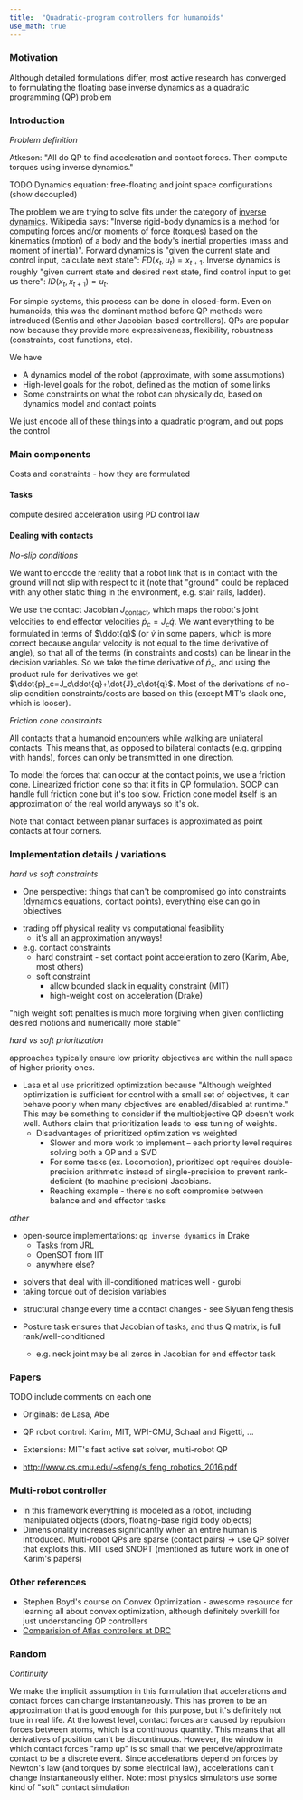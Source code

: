 ```yaml
---
title:  "Quadratic-program controllers for humanoids"
use_math: true
---
```


### Motivation

Although detailed formulations differ, most active research has converged to formulating the floating base inverse dynamics as a quadratic programming (QP) problem

### Introduction

_Problem definition_

Atkeson: "All do QP to find acceleration and contact forces. Then compute torques using inverse dynamics."

TODO Dynamics equation: free-floating and joint space configurations (show decoupled)

The problem we are trying to solve fits under the category of [inverse dynamics](https://en.wikipedia.org/wiki/Inverse_dynamics). Wikipedia says: "Inverse rigid-body dynamics is a method for computing forces and/or moments of force (torques) based on the kinematics (motion) of a body and the body's inertial properties (mass and moment of inertia)". Forward dynamics is "given the current state and control input, calculate next state": $FD(x_t,u_t)=x_{t+1}$. Inverse dynamics is roughly "given current state and desired next state, find control input to get us there": $ID(x_t, x_{t+1})=u_t$.

For simple systems, this process can be done in closed-form. Even on humanoids, this was the dominant method before QP methods were introduced (Sentis and other Jacobian-based controllers). QPs are popular now because they provide more expressiveness, flexibility, robustness (constraints, cost functions, etc).

We have

* A dynamics model of the robot (approximate, with some assumptions)
* High-level goals for the robot, defined as the motion of some links
* Some constraints on what the robot can physically do, based on dynamics model and contact points

We just encode all of these things into a quadratic program, and out pops the control

### Main components

Costs and constraints - how they are formulated

#### Tasks

compute desired acceleration using PD control law

#### Dealing with contacts

_No-slip conditions_

We want to encode the reality that a robot link that is in contact with the ground will not slip with respect to it (note that "ground" could be replaced with any other static thing in the environment, e.g. stair rails, ladder).

We use the contact Jacobian $J_\text{contact}$, which maps the robot's joint velocities to end effector velocities $\dot{p}_c=J_c\dot{q}$. We want everything to be formulated in terms of $\ddot{q}$ (or $\dot{v}$ in some papers, which is more correct because angular velocity is not equal to the time derivative of angle), so that all of the terms (in constraints and costs) can be linear in the decision variables. So we take the time derivative of $\dot{p}_c$, and using the product rule for derivatives we get $\ddot{p}_c=J_c\ddot{q}+\dot{J}_c\dot{q}$. Most of the derivations of no-slip condition constraints/costs are based on this (except MIT's slack one, which is looser).

_Friction cone constraints_

All contacts that a humanoid encounters while walking are unilateral contacts. This means that, as opposed to bilateral contacts (e.g. gripping with hands), forces can only be transmitted in one direction.

To model the forces that can occur at the contact points, we use a friction cone. Linearized friction cone so that it fits in QP formulation. SOCP can handle full friction cone but it's too slow. Friction cone model itself is an approximation of the real world anyways so it's ok.

Note that contact between planar surfaces is approximated as point contacts at four corners.

### Implementation details / variations

_hard vs soft constraints_

* One perspective: things that can't be compromised go into constraints (dynamics equations, contact points), everything else can go in objectives  

- trading off physical reality vs computational feasibility
	- it's all an approximation anyways!
- e.g. contact constraints
	- hard constraint - set contact point acceleration to zero (Karim, Abe, most others)
	- soft constraint
		- allow bounded slack in equality constraint (MIT)
		- high-weight cost on acceleration (Drake)

"high weight soft penalties is much more forgiving when given conflicting desired motions and numerically more stable"

_hard vs soft prioritization_

approaches typically ensure low priority objectives are within the null space of higher priority ones.

* Lasa et al use prioritized optimization because "Although weighted optimization is sufficient for control with a small set of objectives, it can behave poorly when many objectives are enabled/disabled at runtime." This may be something to consider if the multiobjective QP doesn't work well. Authors claim that prioritization leads to less tuning of weights.
	* Disadvantages of prioritized optimization vs weighted
		* Slower and more work to implement – each priority level requires solving both a QP and a SVD  
		* For some tasks (ex. Locomotion), prioritized opt requires double-precision arithmetic instead of single-precision to prevent rank-deficient (to machine precision) Jacobians.  
		* Reaching example - there's no soft compromise between balance and end effector tasks

_other_

* open-source implementations: `qp_inverse_dynamics` in Drake
	- Tasks from JRL
	- OpenSOT from IIT
	- anywhere else?

- solvers that deal with ill-conditioned matrices well - gurobi
- taking torque out of decision variables

* structural change every time a contact changes - see Siyuan feng thesis

* Posture task ensures that Jacobian of tasks, and thus Q matrix, is full rank/well-conditioned
	* e.g. neck joint may be all zeros in Jacobian for end effector task

### Papers

TODO include comments on each one

* Originals: de Lasa, Abe
* QP robot control: Karim, MIT, WPI-CMU, Schaal and Rigetti, ...
* Extensions: MIT's fast active set solver, multi-robot QP

* <http://www.cs.cmu.edu/~sfeng/s_feng_robotics_2016.pdf>

### Multi-robot controller  

* In this framework everything is modeled as a robot, including manipulated objects (doors, floating-base rigid body objects)  
* Dimensionality increases significantly when an entire human is introduced. Multi-robot QPs are sparse (contact pairs) -> use QP solver that exploits this. MIT used SNOPT (mentioned as future work in one of Karim's papers)

### Other references

* Stephen Boyd's course on Convex Optimization - awesome resource for learning all about convex optimization, although definitely overkill for just understanding QP controllers
* [Comparision of Atlas controllers at DRC](http://www.cs.cmu.edu/~cga/drc/atlas-control/)

### Random 

_Continuity_

We make the implicit assumption in this formulation that accelerations and contact forces can change instantaneously. This has proven to be an approximation that is good enough for this purpose, but it's definitely not true in real life. At the lowest level, contact forces are caused by repulsion forces between atoms, which is a continuous quantity. This means that all derivatives of position can't be discontinuous. However, the window in which contact forces "ramp up" is so small that we perceive/approximate contact to be a discrete event. Since accelerations depend on forces by Newton's law (and torques by some electrical law), accelerations can't change instantaneously either. Note: most physics simulators use some kind of "soft" contact simulation
